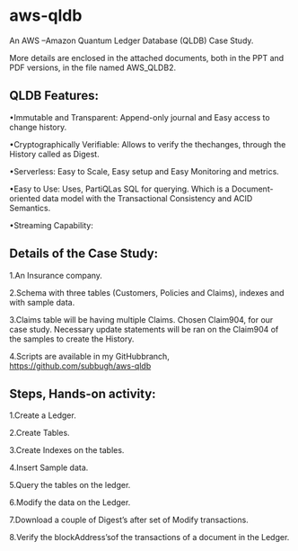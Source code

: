 # aws-qldb

An AWS –Amazon Quantum Ledger Database (QLDB) Case Study. 

More details are enclosed in the attached documents, both in the PPT and PDF versions, in the file named AWS_QLDB2.

QLDB Features:
--------------
•Immutable and Transparent: Append-only journal and Easy access to change history.

•Cryptographically Verifiable: Allows to verify the thechanges, through the History called as Digest.

•Serverless: Easy to Scale, Easy setup and Easy Monitoring and metrics.

•Easy to Use: Uses, PartiQLas SQL for querying. Which is a Document-oriented data model with the Transactional Consistency and ACID Semantics.

•Streaming Capability:

Details of the Case Study:
--------------------------
1.An Insurance company.

2.Schema with three tables (Customers, Policies and Claims), indexes and with sample data.

3.Claims table will be having multiple Claims. Chosen Claim904, for our case study. Necessary update statements will be ran on the Claim904 of the samples to create the History.

4.Scripts are available in my GitHubbranch, https://github.com/subbugh/aws-qldb

Steps, Hands-on activity:
-------------------------
1.Create a Ledger.

2.Create Tables.

3.Create Indexes on the tables.

4.Insert Sample data.

5.Query the tables on the ledger.

6.Modify the data on the Ledger.

7.Download a couple of Digest’s after set of Modify transactions.

8.Verify the blockAddress’sof the transactions of a document in the Ledger.
